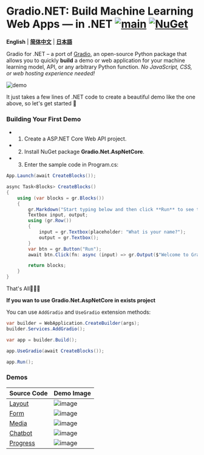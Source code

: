 # Gradio.NET: Build Machine Learning Web Apps — in .NET [![main](https://github.com/feiyun0112/Gradio.Net/actions/workflows/main.yml/badge.svg)](https://github.com/feiyun0112/Gradio.Net/actions/workflows/main.yml) [![NuGet](https://img.shields.io/nuget/v/Gradio.Net.svg)](https://nuget.org/packages/Gradio.Net)

**English** | **[简体中文](readme_files/README_zh-cn.md)** | **[日本語](readme_files/README_ja.md)**

Gradio for .NET – a port of [Gradio](https://github.com/gradio-app/gradio), an open-source Python package that allows you to quickly **build** a demo or web application for your machine learning model, API, or any arbitrary Python function. *No JavaScript, CSS, or web hosting experience needed!*

![demo](readme_files/demo.gif)

It just takes a few lines of .NET code to create a beautiful demo like the one above, so let's get started 💫

### Building Your First Demo

- 1. Create a ASP.NET Core Web API project.

- 2. Install NuGet package **Gradio.Net.AspNetCore**.

- 3. Enter the sample code in Program.cs:


```C#
App.Launch(await CreateBlocks());

async Task<Blocks> CreateBlocks()
{
    using (var blocks = gr.Blocks())
    {
        gr.Markdown("Start typing below and then click **Run** to see the output.");
        Textbox input, output;
        using (gr.Row())
        {
            input = gr.Textbox(placeholder: "What is your name?");
            output = gr.Textbox();
        }
        var btn = gr.Button("Run");
        await btn.Click(fn: async (input) => gr.Output($"Welcome to Gradio.Net, {Textbox.Payload(input.Data[0])}!"), inputs: new[] { input }, outputs: new[] { output });

        return blocks;
    }
}
```

That's All🎉🎉🎉

**If you wan to use **Gradio.Net.AspNetCore** in exists project**

You can use `AddGradio` and `UseGradio` extension methods:

```C#
var builder = WebApplication.CreateBuilder(args);
builder.Services.AddGradio();

var app = builder.Build();

app.UseGradio(await CreateBlocks());

app.Run();
```

### Demos

| Source Code | Demo Image |
| ----------- | ---------- |
| [Layout](./readme_files/layout_demo.md) | ![image](./readme_files/layout_demo.gif) |
| [Form](./readme_files/form_demo.md) | ![image](./readme_files/form_demo.gif) |
| [Media](./readme_files/media_demo.md) | ![image](./readme_files/media_demo.gif) |
| [Chatbot](./readme_files/chatbot_demo.md) | ![image](./readme_files/chatbot_demo.gif) |
| [Progress](./readme_files/progress_demo.md) | ![image](./readme_files/progress_demo.gif) |
